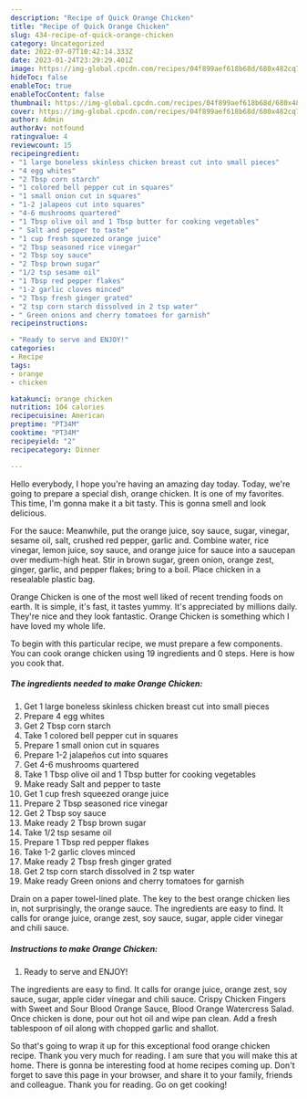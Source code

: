 ```yaml
---
description: "Recipe of Quick Orange Chicken"
title: "Recipe of Quick Orange Chicken"
slug: 434-recipe-of-quick-orange-chicken
category: Uncategorized
date: 2022-07-07T10:42:14.333Z
date: 2023-01-24T23:29:29.401Z
image: https://img-global.cpcdn.com/recipes/04f899aef618b68d/680x482cq70/orange-chicken-recipe-main-photo.jpg
hideToc: false
enableToc: true
enableTocContent: false
thumbnail: https://img-global.cpcdn.com/recipes/04f899aef618b68d/680x482cq70/orange-chicken-recipe-main-photo.jpg
cover: https://img-global.cpcdn.com/recipes/04f899aef618b68d/680x482cq70/orange-chicken-recipe-main-photo.jpg
author: Admin
authorAv: notfound
ratingvalue: 4
reviewcount: 15
recipeingredient:
- "1 large boneless skinless chicken breast cut into small pieces"
- "4 egg whites"
- "2 Tbsp corn starch"
- "1 colored bell pepper cut in squares"
- "1 small onion cut in squares"
- "1-2 jalapeos cut into squares"
- "4-6 mushrooms quartered"
- "1 Tbsp olive oil and 1 Tbsp butter for cooking vegetables"
- " Salt and pepper to taste"
- "1 cup fresh squeezed orange juice"
- "2 Tbsp seasoned rice vinegar"
- "2 Tbsp soy sauce"
- "2 Tbsp brown sugar"
- "1/2 tsp sesame oil"
- "1 Tbsp red pepper flakes"
- "1-2 garlic cloves minced"
- "2 Tbsp fresh ginger grated"
- "2 tsp corn starch dissolved in 2 tsp water"
- " Green onions and cherry tomatoes for garnish"
recipeinstructions:

- "Ready to serve and ENJOY!"
categories:
- Recipe
tags:
- orange
- chicken

katakunci: orange chicken 
nutrition: 104 calories
recipecuisine: American
preptime: "PT34M"
cooktime: "PT34M"
recipeyield: "2"
recipecategory: Dinner

---
```



Hello everybody, I hope you're having an amazing day today. Today, we're going to prepare a special dish, orange chicken. It is one of my favorites. This time, I'm gonna make it a bit tasty. This is gonna smell and look delicious.

For the sauce: Meanwhile, put the orange juice, soy sauce, sugar, vinegar, sesame oil, salt, crushed red pepper, garlic and. Combine water, rice vinegar, lemon juice, soy sauce, and orange juice for sauce into a saucepan over medium-high heat. Stir in brown sugar, green onion, orange zest, ginger, garlic, and pepper flakes; bring to a boil. Place chicken in a resealable plastic bag.

Orange Chicken is one of the most well liked of recent trending foods on earth. It is simple, it's fast, it tastes yummy. It's appreciated by millions daily. They're nice and they look fantastic. Orange Chicken is something which I have loved my whole life.


To begin with this particular recipe, we must prepare a few components. You can cook orange chicken using 19 ingredients and 0 steps. Here is how you cook that.

<!--inarticleads1-->

##### The ingredients needed to make Orange Chicken:

1. Get 1 large boneless skinless chicken breast cut into small pieces
1. Prepare 4 egg whites
1. Get 2 Tbsp corn starch
1. Take 1 colored bell pepper cut in squares
1. Prepare 1 small onion cut in squares
1. Prepare 1-2 jalapeños cut into squares
1. Get 4-6 mushrooms quartered
1. Take 1 Tbsp olive oil and 1 Tbsp butter for cooking vegetables
1. Make ready  Salt and pepper to taste
1. Get 1 cup fresh squeezed orange juice
1. Prepare 2 Tbsp seasoned rice vinegar
1. Get 2 Tbsp soy sauce
1. Make ready 2 Tbsp brown sugar
1. Take 1/2 tsp sesame oil
1. Prepare 1 Tbsp red pepper flakes
1. Take 1-2 garlic cloves minced
1. Make ready 2 Tbsp fresh ginger grated
1. Get 2 tsp corn starch dissolved in 2 tsp water
1. Make ready  Green onions and cherry tomatoes for garnish


Drain on a paper towel-lined plate. The key to the best orange chicken lies in, not surprisingly, the orange sauce. The ingredients are easy to find. It calls for orange juice, orange zest, soy sauce, sugar, apple cider vinegar and chili sauce. 

<!--inarticleads2-->

##### Instructions to make Orange Chicken:


1. Ready to serve and ENJOY!

The ingredients are easy to find. It calls for orange juice, orange zest, soy sauce, sugar, apple cider vinegar and chili sauce. Crispy Chicken Fingers with Sweet and Sour Blood Orange Sauce, Blood Orange Watercress Salad. Once chicken is done, pour out hot oil and wipe pan clean. Add a fresh tablespoon of oil along with chopped garlic and shallot. 

So that's going to wrap it up for this exceptional food orange chicken recipe. Thank you very much for reading. I am sure that you will make this at home. There is gonna be interesting food at home recipes coming up. Don't forget to save this page in your browser, and share it to your family, friends and colleague. Thank you for reading. Go on get cooking!

